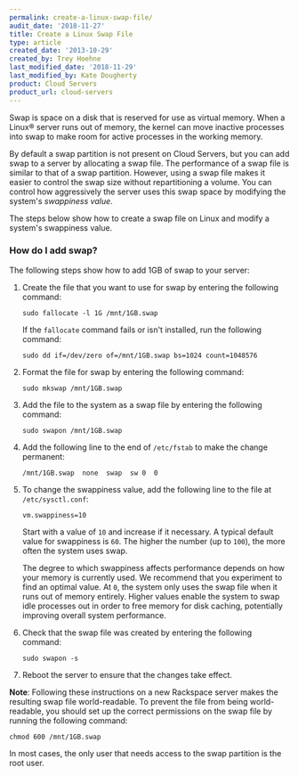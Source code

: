 ```yaml
---
permalink: create-a-linux-swap-file/
audit_date: '2018-11-27'
title: Create a Linux Swap File
type: article
created_date: '2013-10-29'
created_by: Trey Hoehne
last_modified_date: '2018-11-29'
last_modified_by: Kate Dougherty
product: Cloud Servers
product_url: cloud-servers
---
```


Swap is space on a disk that is reserved for use as virtual memory.
When a Linux&reg; server runs out of memory, the kernel can move inactive
processes into swap to make room for active processes in the working
memory.

By default a swap partition is not present on Cloud Servers, but you can add
swap to a server by allocating a swap file. The performance of a
swap file is similar to that of a swap partition. However, using a swap file
makes it easier to control the swap size without repartitioning a volume. You
can control how aggressively the server uses this swap space by modifying the
system's _swappiness value_.

The steps below show how to create a swap file on Linux and modify a system's
swappiness value.

### How do I add swap?

The following steps show how to add 1GB of swap to your server:

1.  Create the file that you want to use for swap by entering the following
    command:

        sudo fallocate -l 1G /mnt/1GB.swap

    If the `fallocate` command fails or isn't installed, run the following
    command:

        sudo dd if=/dev/zero of=/mnt/1GB.swap bs=1024 count=1048576

2.  Format the file for swap by entering the following command:

        sudo mkswap /mnt/1GB.swap

3.  Add the file to the system as a swap file by entering the following
    command:

        sudo swapon /mnt/1GB.swap

4.  Add the following line to the end of `/etc/fstab` to make the change
    permanent:

        /mnt/1GB.swap  none  swap  sw 0  0

5.  To change the swappiness value, add the following line to the file at
    `/etc/sysctl.conf`:

        vm.swappiness=10

    Start with a value of `10` and increase if it necessary. A typical default
    value for swappiness is `60`. The higher the number (up to `100`), the
    more often the system uses swap.

    The degree to which swappiness affects performance depends on how your
    memory is currently used. We recommend that you experiment to find an
    optimal value. At `0`, the system only uses the swap file when it runs out
    of memory entirely. Higher values enable the system to swap idle processes
    out in order to free memory for disk caching, potentially improving
    overall system performance.

6.  Check that the swap file was created by entering the following command:

        sudo swapon -s

7.  Reboot the server to ensure that the changes take effect.

**Note**: Following these instructions on a new Rackspace server makes the
resulting swap file world-readable. To prevent the file from being
world-readable, you should set up the correct permissions on
the swap file by running the following command:

    chmod 600 /mnt/1GB.swap

In most cases, the only user that needs access to the swap partition is
the root user.

